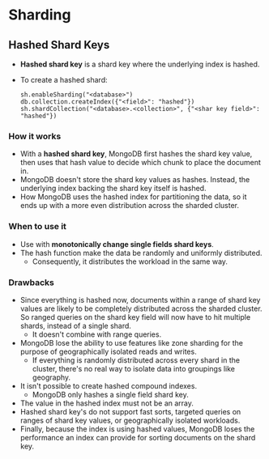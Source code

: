 # Sharding

## Hashed Shard Keys

- **Hashed shard key** is a shard key where the underlying index is hashed.
- To create a hashed shard:

  ```mongoshell
  sh.enableSharding("<database>")
  db.collection.createIndex({"<field>": "hashed"})
  sh.shardCollection("<database>.<collection>", {"<shar key field>": "hashed"})
  ```

### How it works

- With a **hashed shard key**, MongoDB first hashes the shard key value, then uses that hash value to decide which chunk to place the document in.
- MongoDB doesn't store the shard key values as hashes. Instead, the underlying index backing the shard key itself is hashed.
- How MongoDB uses the hashed index for partitioning the data, so it ends up with a more even distribution across the sharded cluster.

### When to use it

- Use with **monotonically change single fields shard keys**.
- The hash function make the data be randomly and uniformly distributed.
  - Consequently, it distributes the workload in the same way.

### Drawbacks

- Since everything is hashed now, documents within a range of shard key values are likely to be completely distributed across the sharded cluster. So ranged queries on the shard key field will now have to hit multiple shards, instead of a single shard.
  - It doesn't combine with range queries.
- MongoDB lose the ability to use features like zone sharding for the purpose of geographically isolated reads and writes.
  - If everything is randomly distributed across every shard in the cluster, there's no real way to isolate data into groupings like geography.
- It isn't possible to create hashed compound indexes.
  - MongoDB only hashes a single field shard key.
- The value in the hashed index must not be an array.
- Hashed shard key's do not support fast sorts, targeted queries on ranges of shard key values, or geographically isolated workloads.
- Finally, because the index is using hashed values, MongoDB loses the performance an index can provide for sorting documents on the shard key.